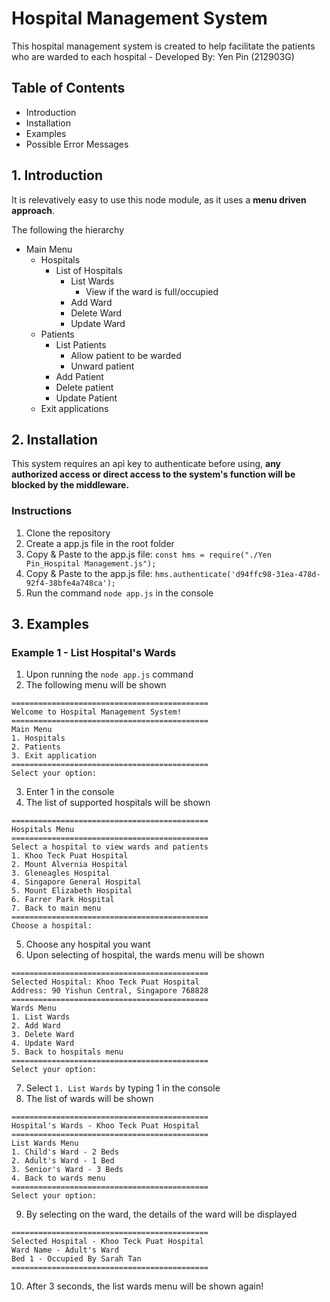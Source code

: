 # Hospital Management System

This hospital management system is created to help facilitate the patients who are warded to each hospital - Developed By: Yen Pin (212903G)

## Table of Contents
- Introduction
- Installation
- Examples
- Possible Error Messages

## 1. Introduction

It is relevatively easy to use this node module, as it uses a **menu driven approach**.

The following the hierarchy
- Main Menu
    - Hospitals
        - List of Hospitals
            - List Wards
                - View if the ward is full/occupied
            - Add Ward
            - Delete Ward
            - Update Ward
    - Patients
        - List Patients
            - Allow patient to be warded
            - Unward patient
        - Add Patient
        - Delete patient
        - Update Patient
    - Exit applications

## 2. Installation

This system requires an api key to authenticate before using, **any authorized access or direct access to the system's function will be blocked by the middleware.**

### Instructions

1. Clone the repository
2. Create a app.js file in the root folder
3. Copy & Paste to the app.js file: ``` const hms = require("./Yen Pin_Hospital Management.js"); ```
4. Copy & Paste to the app.js file: ``` hms.authenticate('d94ffc98-31ea-478d-92f4-38bfe4a748ca'); ```
5. Run the command ```node app.js``` in the console

## 3. Examples

### Example 1 - List Hospital's Wards

1. Upon running the ```node app.js``` command
2. The following menu will be shown

```
============================================
Welcome to Hospital Management System!
============================================
Main Menu
1. Hospitals
2. Patients
3. Exit application
============================================
Select your option: 
```

3. Enter 1 in the console
4. The list of supported hospitals will be shown
```
============================================
Hospitals Menu
============================================
Select a hospital to view wards and patients
1. Khoo Teck Puat Hospital
2. Mount Alvernia Hospital
3. Gleneagles Hospital
4. Singapore General Hospital
5. Mount Elizabeth Hospital
6. Farrer Park Hospital
7. Back to main menu
============================================
Choose a hospital: 
```
5. Choose any hospital you want
6. Upon selecting of hospital, the wards menu will be shown
```
============================================
Selected Hospital: Khoo Teck Puat Hospital
Address: 90 Yishun Central, Singapore 768828
============================================
Wards Menu
1. List Wards
2. Add Ward
3. Delete Ward
4. Update Ward
5. Back to hospitals menu
============================================
Select your option: 
```
7. Select ```1. List Wards``` by typing 1 in the console
8. The list of wards will be shown
```
============================================
Hospital's Wards - Khoo Teck Puat Hospital
============================================
List Wards Menu
1. Child's Ward - 2 Beds
2. Adult's Ward - 1 Bed
3. Senior's Ward - 3 Beds
4. Back to wards menu
============================================
Select your option: 
```
9. By selecting on the ward, the details of the ward will be displayed
```
============================================
Selected Hospital - Khoo Teck Puat Hospital
Ward Name - Adult's Ward
Bed 1 - Occupied By Sarah Tan
============================================
```
10. After 3 seconds, the list wards menu will be shown again!